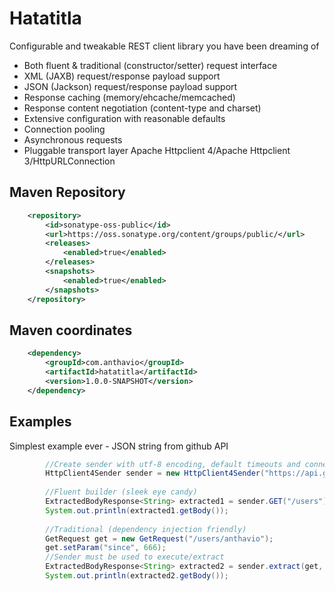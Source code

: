 Hatatitla
=========

Configurable and tweakable REST client library you have been dreaming of

* Both fluent & traditional (constructor/setter) request interface
* XML (JAXB) request/response payload support
* JSON (Jackson) request/response payload support
* Response caching (memory/ehcache/memcached)
* Response content negotiation (content-type and charset)
* Extensive configuration with reasonable defaults
* Connection pooling
* Asynchronous requests
* Pluggable transport layer Apache Httpclient 4/Apache Httpclient 3/HttpURLConnection

Maven Repository
-------------
```xml
    <repository>
        <id>sonatype-oss-public</id>
        <url>https://oss.sonatype.org/content/groups/public/</url>
        <releases>
            <enabled>true</enabled>
        </releases>
        <snapshots>
            <enabled>true</enabled>
        </snapshots>
    </repository>
```
Maven coordinates
-------------
```xml
    <dependency>
        <groupId>com.anthavio</groupId>
        <artifactId>hatatitla</artifactId>
        <version>1.0.0-SNAPSHOT</version>
    </dependency>
```
Examples
-------------
Simplest example ever - JSON string from github API
```java
        //Create sender with utf-8 encoding, default timeouts and connection pool
        HttpClient4Sender sender = new HttpClient4Sender("https://api.github.com");
	    
        //Fluent builder (sleek eye candy)
	    ExtractedBodyResponse<String> extracted1 = sender.GET("/users").param("since", 666).extract(String.class);
		System.out.println(extracted1.getBody());
        
		//Traditional (dependency injection friendly)
		GetRequest get = new GetRequest("/users/anthavio");
		get.setParam("since", 666);
		//Sender must be used to execute/extract
		ExtractedBodyResponse<String> extracted2 = sender.extract(get, String.class);
		System.out.println(extracted2.getBody());
```
